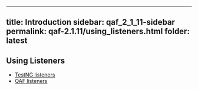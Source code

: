 
---
title: Introduction
sidebar: qaf_2_1_11-sidebar
permalink: qaf-2.1.11/using_listeners.html
folder: latest
---

## Using Listeners

* [TestNG listeners](https://confluence.infostretch.com/display/QAF217/TestNG+listeners)
* [QAF listeners](https://confluence.infostretch.com/display/QAF217/QAF+listeners)
